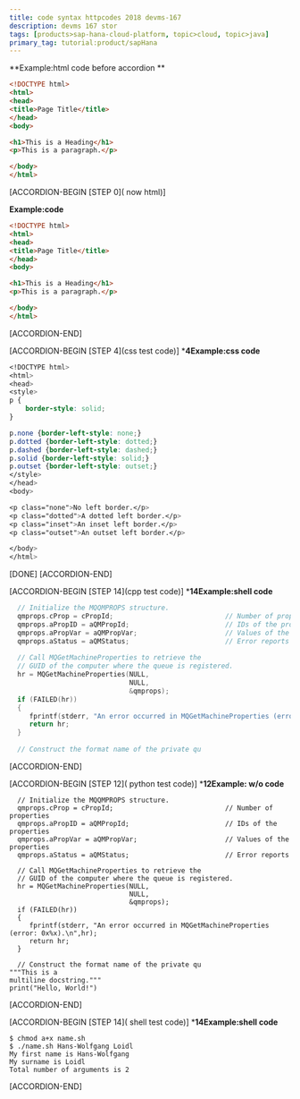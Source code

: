 ```yaml
---
title: code syntax httpcodes 2018 devms-167
description: devms 167 stor
tags: [products>sap-hana-cloud-platform, topic>cloud, topic>java]
primary_tag: tutorial:product/sapHana
---
```


 **Example:html code before accordion ** 
  
```html
<!DOCTYPE html>
<html>
<head>
<title>Page Title</title>
</head>
<body>

<h1>This is a Heading</h1>
<p>This is a paragraph.</p>

</body>
</html>
```
 
[ACCORDION-BEGIN [STEP 0]( now html)]

  **Example:code** 
  
```html
<!DOCTYPE html>
<html>
<head>
<title>Page Title</title>
</head>
<body>

<h1>This is a Heading</h1>
<p>This is a paragraph.</p>

</body>
</html>
```

[ACCORDION-END]

[ACCORDION-BEGIN [STEP 4](css test code)]
***4Example:css code** 
```css
<!DOCTYPE html>
<html>
<head>
<style>
p {
    border-style: solid;
}

p.none {border-left-style: none;}
p.dotted {border-left-style: dotted;}
p.dashed {border-left-style: dashed;}
p.solid {border-left-style: solid;}
p.outset {border-left-style: outset;}
</style>
</head>
<body>

<p class="none">No left border.</p>
<p class="dotted">A dotted left border.</p>
<p class="inset">An inset left border.</p>
<p class="outset">An outset left border.</p>

</body>
</html>

```
[DONE]
[ACCORDION-END]

[ACCORDION-BEGIN [STEP 14](cpp test code)]
***14Example:shell code** 
```cpp
  // Initialize the MQQMPROPS structure.  
  qmprops.cProp = cPropId;                            // Number of properties  
  qmprops.aPropID = aQMPropId;                        // IDs of the properties  
  qmprops.aPropVar = aQMPropVar;                      // Values of the properties  
  qmprops.aStatus = aQMStatus;                        // Error reports  
  
  // Call MQGetMachineProperties to retrieve the   
  // GUID of the computer where the queue is registered.  
  hr = MQGetMachineProperties(NULL,  
                              NULL,  
                              &qmprops);  
  if (FAILED(hr))  
  {  
     fprintf(stderr, "An error occurred in MQGetMachineProperties (error: 0x%x).\n",hr);  
     return hr;  
  }  
  
  // Construct the format name of the private qu
```
[ACCORDION-END]

[ACCORDION-BEGIN [STEP 12]( python test code)]
***12Example: w/o code** 
```
  // Initialize the MQQMPROPS structure.  
  qmprops.cProp = cPropId;                            // Number of properties  
  qmprops.aPropID = aQMPropId;                        // IDs of the properties  
  qmprops.aPropVar = aQMPropVar;                      // Values of the properties  
  qmprops.aStatus = aQMStatus;                        // Error reports  
  
  // Call MQGetMachineProperties to retrieve the   
  // GUID of the computer where the queue is registered.  
  hr = MQGetMachineProperties(NULL,  
                              NULL,  
                              &qmprops);  
  if (FAILED(hr))  
  {  
     fprintf(stderr, "An error occurred in MQGetMachineProperties (error: 0x%x).\n",hr);  
     return hr;  
  }  
  
  // Construct the format name of the private qu
"""This is a 
multiline docstring."""
print("Hello, World!")
```
[ACCORDION-END]

[ACCORDION-BEGIN [STEP 14]( shell test code)]
***14Example:shell code** 
```shell
$ chmod a+x name.sh
$ ./name.sh Hans-Wolfgang Loidl
My first name is Hans-Wolfgang
My surname is Loidl
Total number of arguments is 2
```
[ACCORDION-END]
